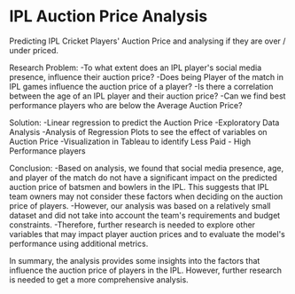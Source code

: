 # IPL Auction Price Analysis
Predicting IPL Cricket Players' Auction Price and analysing if they are over / under priced.

Research Problem:
-To what extent does an IPL player's social media presence, influence their auction price?
-Does being Player of the match in IPL games influence the auction price of a player?
-Is there a correlation between the age of an IPL player and their auction price?
-Can we find best performance players who are below the Average Auction Price?

Solution:
-Linear regression to predict the Auction Price 
-Exploratory Data Analysis
-Analysis of Regression Plots to see the effect of variables on Auction Price
-Visualization in Tableau to identify Less Paid - High Performance players 

Conclusion:
-Based on analysis, we found that social media presence, age, and player of the match do not have a significant impact on the predicted auction price of batsmen and bowlers in the IPL. This suggests that IPL team owners may not consider these factors when deciding on the auction price of players.
-However, our analysis was based on a relatively small dataset and did not take into account the team's requirements and budget constraints. 
-Therefore, further research is needed to explore other variables that may impact player auction prices and to evaluate the model's performance using additional metrics.

In summary, the analysis provides some insights into the factors that influence the auction price of players in the IPL. However, further research is needed to get a more comprehensive analysis.
